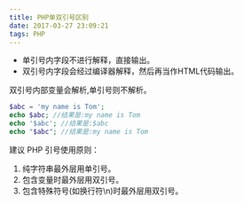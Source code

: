 ```yaml
---
title: PHP单双引号区别
date: 2017-03-27 23:09:21
tags: PHP
---
```

* 单引号内字段不进行解释，直接输出。
* 双引号内字段会经过编译器解释，然后再当作HTML代码输出。

双引号内部变量会解析,单引号则不解析。
```php
$abc = 'my name is Tom';
echo $abc; //结果是:my name is Tom
echo '$abc'; //结果是:$abc
echo "$abc"; //结果是:my name is Tom
```

建议 PHP 引号使用原则：
1. 纯字符串最外层用单引号。
2. 包含变量时最外层用双引号。
3. 包含特殊符号(如换行符\n)时最外层用双引号。